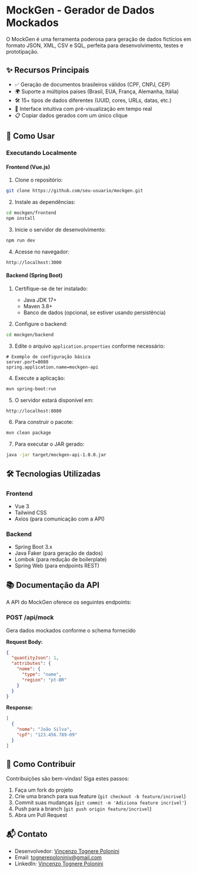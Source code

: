 
# MockGen - Gerador de Dados Mockados

O MockGen é uma ferramenta poderosa para geração de dados fictícios em formato JSON, XML, CSV e SQL, perfeita para desenvolvimento, testes e prototipação.

## ✨ Recursos Principais

- ✅ Geração de documentos brasileiros válidos (CPF, CNPJ, CEP)
- 🌍 Suporte a múltiplos países (Brasil, EUA, França, Alemanha, Itália)
- 🛠 15+ tipos de dados diferentes (UUID, cores, URLs, datas, etc.)
- 🔄 Interface intuitiva com pré-visualização em tempo real
- 📋 Copiar dados gerados com um único clique

## 🚀 Como Usar

### Executando Localmente

#### Frontend (Vue.js)
1. Clone o repositório:
```bash
git clone https://github.com/seu-usuario/mockgen.git
```

2. Instale as dependências:
```bash
cd mockgen/frontend
npm install
```

3. Inicie o servidor de desenvolvimento:
```bash
npm run dev
```

4. Acesse no navegador:
```
http://localhost:3000
```

#### Backend (Spring Boot)
1. Certifique-se de ter instalado:
   - Java JDK 17+
   - Maven 3.8+
   - Banco de dados (opcional, se estiver usando persistência)

2. Configure o backend:
```bash
cd mockgen/backend
```

3. Edite o arquivo `application.properties` conforme necessário:
```properties
# Exemplo de configuração básica
server.port=8080
spring.application.name=mockgen-api
```

4. Execute a aplicação:
```bash
mvn spring-boot:run
```

5. O servidor estará disponível em:
```
http://localhost:8080
```

6. Para construir o pacote:
```bash
mvn clean package
```

7. Para executar o JAR gerado:
```bash
java -jar target/mockgen-api-1.0.0.jar
```

## 🛠 Tecnologias Utilizadas

### Frontend
- Vue 3
- Tailwind CSS
- Axios (para comunicação com a API)

### Backend
- Spring Boot 3.x
- Java Faker (para geração de dados)
- Lombok (para redução de boilerplate)
- Spring Web (para endpoints REST)

## 📚 Documentação da API

A API do MockGen oferece os seguintes endpoints:

### POST /api/mock
Gera dados mockados conforme o schema fornecido

**Request Body:**
```json
{
  "quantityJson": 1,
  "attributes": {
    "nome": {
      "type": "name",
      "region": "pt-BR"
    }
  }
}
```

**Response:**
```json
[
  {
    "nome": "João Silva",
    "cpf": "123.456.789-09"
  }
]
```



## 🤝 Como Contribuir

Contribuições são bem-vindas! Siga estes passos:

1. Faça um fork do projeto
2. Crie uma branch para sua feature (`git checkout -b feature/incrivel`)
3. Commit suas mudanças (`git commit -m 'Adiciona feature incrível'`)
4. Push para a branch (`git push origin feature/incrivel`)
5. Abra um Pull Request

## 📬 Contato

- Desenvolvedor: [Vincenzo Tognere Polonini](https://github.com/Prog-Vinsu)
- Email: tognerepoloniniv@gmail.com
- LinkedIn: [Vincenzo Tognere Polonini](https://www.linkedin.com/in/vincenzo-tognere-polonini/)


